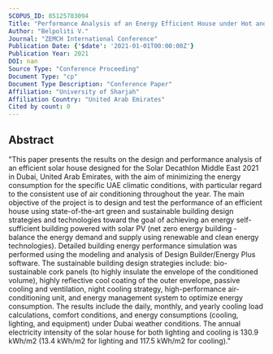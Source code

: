 ```yaml
---
SCOPUS_ID: 85125783094
Title: "Performance Analysis of an Energy Efficient House under Hot and Humid Climatic Conditions: Towards Net Zero Buildings"
Author: "Belpoliti V."
Journal: "ZEMCH International Conference"
Publication Date: {'$date': '2021-01-01T00:00:00Z'}
Publication Year: 2021
DOI: nan
Source Type: "Conference Proceeding"
Document Type: "cp"
Document Type Description: "Conference Paper"
Affiliation: "University of Sharjah"
Affiliation Country: "United Arab Emirates"
Cited by count: 0
---
```


## Abstract
"This paper presents the results on the design and performance analysis of an efficient solar house designed for the Solar Decathlon Middle East 2021 in Dubai, United Arab Emirates, with the aim of minimizing the energy consumption for the specific UAE climatic conditions, with particular regard to the consistent use of air conditioning throughout the year. The main objective of the project is to design and test the performance of an efficient house using state-of-the-art green and sustainable building design strategies and technologies toward the goal of achieving an energy self-sufficient building powered with solar PV (net zero energy building - balance the energy demand and supply using renewable and clean energy technologies). Detailed building energy performance simulation was performed using the modeling and analysis of Design Builder/Energy Plus software. The sustainable building design strategies include: bio-sustainable cork panels (to highly insulate the envelope of the conditioned volume), highly reflective cool coating of the outer envelope, passive cooling and ventilation, night cooling strategy, high-performance air-conditioning unit, and energy management system to optimize energy consumption. The results include the daily, monthly, and yearly cooling load calculations, comfort conditions, and energy consumptions (cooling, lighting, and equipment) under Dubai weather conditions. The annual electricity intensity of the solar house for both lighting and cooling is 130.9 kWh/m2 (13.4 kWh/m2 for lighting and 117.5 kWh/m2 for cooling)."
